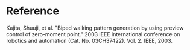 # Reference

Kajita, Shuuji, et al. "Biped walking pattern generation by using preview control of zero-moment point." 2003 IEEE international conference on robotics and automation (Cat. No. 03CH37422). Vol. 2. IEEE, 2003.

